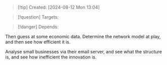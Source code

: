 
>[!tip] Created: [2024-08-12 Mon 13:04]

>[!question] Targets: 

>[!danger] Depends: 

Then guess at some economic data.
Determine the network model at play, and then see how efficient it is.

Analyse small businesses via their email server, and see what the structure is, and see how inefficient the innovation is.